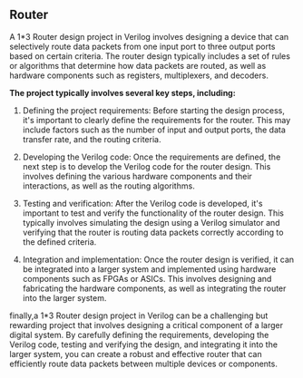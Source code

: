 ## Router ##
A 1*3 Router design project in Verilog involves designing a device that can selectively route data packets from one input port to three output ports based on certain criteria. The router design typically includes a set of rules or algorithms that determine how data packets are routed, as well as hardware components such as registers, multiplexers, and decoders.

**The project typically involves several key steps, including:**

1. Defining the project requirements: Before starting the design process, it's important to clearly define the requirements for the router. This may include factors such as the number of input and output ports, the data transfer rate, and the routing criteria.

2. Developing the Verilog code: Once the requirements are defined, the next step is to develop the Verilog code for the router design. This involves defining the various hardware components and their interactions, as well as the routing algorithms.

3. Testing and verification: After the Verilog code is developed, it's important to test and verify the functionality of the router design. This typically involves simulating the design using a Verilog simulator and verifying that the router is routing data packets correctly according to the defined criteria.

4. Integration and implementation: Once the router design is verified, it can be integrated into a larger system and implemented using hardware components such as FPGAs or ASICs. This involves designing and fabricating the hardware components, as well as integrating the router into the larger system.

finally,a 1*3 Router design project in Verilog can be a challenging but rewarding project that involves designing a critical component of a larger digital system. By carefully defining the requirements, developing the Verilog code, testing and verifying the design, and integrating it into the larger system, you can create a robust and effective router that can efficiently route data packets between multiple devices or components.
